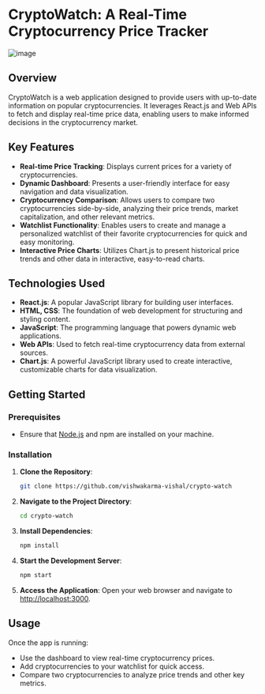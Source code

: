 # CryptoWatch: A Real-Time Cryptocurrency Price Tracker

![image](https://github.com/user-attachments/assets/9e7b48dd-b3fe-44f1-a26d-fb5d314c38aa)

## Overview
CryptoWatch is a web application designed to provide users with up-to-date information on popular cryptocurrencies. It leverages React.js and Web APIs to fetch and display real-time price data, enabling users to make informed decisions in the cryptocurrency market.

## Key Features
- **Real-time Price Tracking**: Displays current prices for a variety of cryptocurrencies.
- **Dynamic Dashboard**: Presents a user-friendly interface for easy navigation and data visualization.
- **Cryptocurrency Comparison**: Allows users to compare two cryptocurrencies side-by-side, analyzing their price trends, market capitalization, and other relevant metrics.
- **Watchlist Functionality**: Enables users to create and manage a personalized watchlist of their favorite cryptocurrencies for quick and easy monitoring.
- **Interactive Price Charts**: Utilizes Chart.js to present historical price trends and other data in interactive, easy-to-read charts.

## Technologies Used
- **React.js**: A popular JavaScript library for building user interfaces.
- **HTML, CSS**: The foundation of web development for structuring and styling content.
- **JavaScript**: The programming language that powers dynamic web applications.
- **Web APIs**: Used to fetch real-time cryptocurrency data from external sources.
- **Chart.js**: A powerful JavaScript library used to create interactive, customizable charts for data visualization.

## Getting Started

### Prerequisites
- Ensure that [Node.js](https://nodejs.org/) and npm are installed on your machine.

### Installation

1. **Clone the Repository**:
   ```bash
   git clone https://github.com/vishwakarma-vishal/crypto-watch
   ```

2. **Navigate to the Project Directory**:
   ```bash
   cd crypto-watch
   ```

3. **Install Dependencies**:
   ```bash
   npm install
   ```

4. **Start the Development Server**:
   ```bash
   npm start
   ```

5. **Access the Application**:
   Open your web browser and navigate to [http://localhost:3000](http://localhost:3000).

## Usage

Once the app is running:
- Use the dashboard to view real-time cryptocurrency prices.
- Add cryptocurrencies to your watchlist for quick access.
- Compare two cryptocurrencies to analyze price trends and other key metrics.
